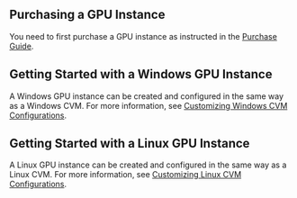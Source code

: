 ## Purchasing a GPU Instance
You need to first purchase a GPU instance as instructed in the [Purchase Guide](https://intl.cloud.tencent.com/document/product/560/8025).
## Getting Started with a Windows GPU Instance
A Windows GPU instance can be created and configured in the same way as a Windows CVM. For more information, see [Customizing Windows CVM Configurations](https://intl.cloud.tencent.com/document/product/213/10516).
## Getting Started with a Linux GPU Instance
A Linux GPU instance can be created and configured in the same way as a Linux CVM. For more information, see [Customizing Linux CVM Configurations](https://intl.cloud.tencent.com/document/product/213/10517).



